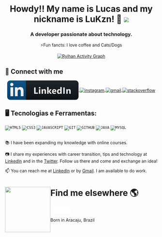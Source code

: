 <meta name="google-site-verification" content="cKoH8TeI1AGLhGFC9GNbTBPhQX7y0Iydg-MF4f6_3hg" />
<h1 align="center">  
  Howdy!! My name is Lucas and my nickname is LuKzn! 🤖
  <img src="https://media.giphy.com/media/hvRJCLFzcasrR4ia7z/giphy.gif" width="28">
</h1>

<h3 align="center">A developer passionate about technology.</h3>
<p align="center"> ⚡Fun fancts: I love coffee and Cats/Dogs
  
  <p align="center">
  <a href="https://github-readme-stats.vercel.app/api?username=lukzn&show_icons=true"><img alt="Ryihan Activity Graph" src="https://github-readme-stats.vercel.app/api?username=lukzn&show_icons=true" /></a>
 </p>

<h2>🔌 Connect with me</h2>
<p align="center">
  <a href="https://www.linkedin.com/in/raihan-miah-889171190/">
    <img align="center" src="https://github.com/ryihan/ryihan-material/blob/main/Icon/linkedin.svg" alt="linkedin" />
  </a>
  <a href="https://instagram.com/ryihan_">
    <img align="center" src="https://github.com/keikomori/icons-badges/blob/master/badges/Instagram/instagram.svg" alt="instagram" />
  </a>
  <a href="mailto:ryihan55@gmail.com">
    <img align="center" src="https://github.com/keikomori/icons-badges/blob/master/badges/Gmail/gmail.svg" alt="gmail" />
  </a>
  <a href="https://stackoverflow.com/users/13554586/growbing-development-inc">
    <img align="center" src="https://github.com/keikomori/icons-badges/blob/master/badges/Stackoverflow/stackoverflow.svg" alt="stackoverflow" />
  </a>
</p>

## 🖥️ Tecnologias e Ferramentas: 
<!--<img width="300px" align="right" src="">-->
<code><img width="40px" src="https://cdn.jsdelivr.net/gh/devicons/devicon/icons/html5/html5-original-wordmark.svg" title = "HTML5"/></code>
<code><img width="40px" src="https://cdn.jsdelivr.net/gh/devicons/devicon/icons/css3/css3-original-wordmark.svg" title = "CSS3"/></code>
<code><img width="40px" src="https://cdn.jsdelivr.net/gh/devicons/devicon/icons/javascript/javascript-original.svg" title = "JAVASCRIPT"/></code>
<code><img width="40px" src="https://cdn.jsdelivr.net/gh/devicons/devicon/icons/git/git-original.svg" title = "GIT"/></code>
<code><img width="40px" src="https://cdn.jsdelivr.net/gh/devicons/devicon/icons/github/github-original.svg" title = "GITHUB"/></code>
<code><img width="40px" src="https://cdn.jsdelivr.net/gh/devicons/devicon/icons/java/java-original.svg" title = "JAVA"/></code>
<code><img width="40px" src="https://cdn.jsdelivr.net/gh/devicons/devicon/icons/mysql/mysql-original.svg" title = "MYSQL"/></code>
<br>
<br>

<div display="inline-block">
 <!--<p align="left">🤿 I am part of the students at <a href="https://www.alura.com.br/">Alura</a>;</p>-->
 <p align="left">📚 I have been expanding my knowledge with online courses.</p>
 <p align="left">📷 I share my experiences with career transition, tips and technology at <a href="https://www.linkedin.com/in/lucaspaivaso/">Linkedln</a> and in the <a href="https://twitter.com/LuTechn">Twitter</a>. Follow us there and come and exchange an idea!</p>
</div>
📫 You can reach me at <a href="https://www.linkedin.com/in/lucaspaivaso/">Linkedln</a> or by <a href="lucas.paiva0241@gmail.com">Gmail</a>. I am available to do work. 
<br>
<div dsplay="inline-block">
 <a href="https://beacons.ai/lutechn"><img align="left" width="150" height="150" src="https://i.ibb.co/FV747kB/octocat-1661920177928.png"></a>
 
 <h1 align="left"> Find me elsewhere 🌎</h1>
 <a href="https://www.instagram.com/LuTechn/" target="_blank"><img align="left" alt="Instagram" width="22px" src="https://github.com/Aakarsh-B/trying-repos/blob/master/insta.svg" />
<a href="https://twitter.com/LuTechn" target="_blank"><img align="left" alt="Twitter" width="22px" src="https://github.com/Aakarsh-B/trying-repos/blob/master/twitter.svg" />
<a href="https://www.linkedin.com/in/lucaspaivaso/" target="_blank"><img align="left" alt="LinkedIn" width="22px" src="https://github.com/Aakarsh-B/trying-repos/blob/master/linkedin.svg" /></a>

</div>
<br>
<br>
Born in Aracaju, Brazil
